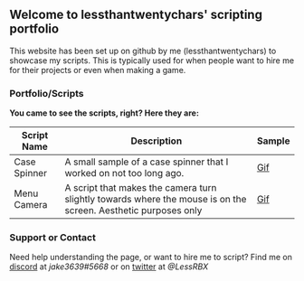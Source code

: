 ## Welcome to lessthantwentychars' scripting portfolio

This website has been set up on github by me (lessthantwentychars) to showcase my scripts. This is typically used for when people want to hire me for their projects or even when making a game.

### Portfolio/Scripts

**You came to see the scripts, right? Here they are:**

Script Name  | Description | Sample
------------ | ----------- | ------
Case Spinner | A small sample of a case spinner that I worked on not too long ago. | [Gif](https://gyazo.com/07bf4f7d094753822f6728990f16fb7b)
Menu Camera | A script that makes the camera turn slightly towards where the mouse is on the screen. Aesthetic purposes only | [Gif](https://gyazo.com/5fcc58bc95d2dec3ede3d1630b2847a3)


### Support or Contact

Need help understanding the page, or want to hire me to script? Find me on [discord](https://discordapp.com/) at *jake3639#5668* or on [twitter](https://twitter.com) at *@LessRBX*

